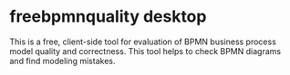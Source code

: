 # freebpmnquality desktop
This is a free, client-side tool for evaluation of BPMN business process model quality and correctness.
This tool helps to check BPMN diagrams and find modeling mistakes.

